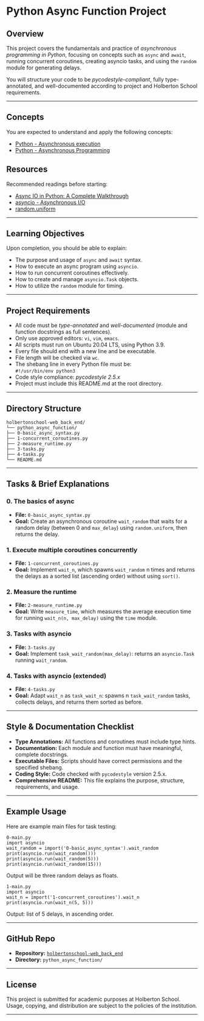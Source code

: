 # Python Async Function Project

## Overview

This project covers the fundamentals and practice of *asynchronous programming in Python*, focusing on concepts such as `async` and `await`, running concurrent coroutines, creating asyncio tasks, and using the `random` module for generating delays.

You will structure your code to be *pycodestyle-compliant*, fully type-annotated, and well-documented according to project and Holberton School requirements.

---

## Concepts

You are expected to understand and apply the following concepts:

- [Python - Asynchronous execution](https://intranet.hbtn.io/concepts/1173)
- [Python - Asynchronous Programming](https://intranet.hbtn.io/concepts/1174)

## Resources

Recommended readings before starting:

- [Async IO in Python: A Complete Walkthrough](https://intranet.hbtn.io/rltoken/IDv2YZ5p7QHF5SxYZBMGdQ)
- [asyncio - Asynchronous I/O](https://intranet.hbtn.io/rltoken/1neoNd8gRS_mn52IQd5WTQ)
- [random.uniform](https://intranet.hbtn.io/rltoken/XTxPUx9tDxZ51zhIUrSvPw)

---

## Learning Objectives

Upon completion, you should be able to explain:

- The purpose and usage of `async` and `await` syntax.
- How to execute an async program using `asyncio`.
- How to run concurrent coroutines effectively.
- How to create and manage `asyncio.Task` objects.
- How to utilize the `random` module for timing.

---

## Project Requirements

- All code must be *type-annotated* and *well-documented* (module and function docstrings as full sentences).
- Only use approved editors: `vi`, `vim`, `emacs`.
- All scripts must run on Ubuntu 20.04 LTS, using Python 3.9.
- Every file should end with a new line and be executable.
- File length will be checked via `wc`.
- The shebang line in every Python file must be:  
  `#!/usr/bin/env python3`
- Code style compliance: *pycodestyle 2.5.x*
- Project must include this README.md at the root directory.

---

## Directory Structure

```
holbertonschool-web_back_end/
└── python_async_function/
├── 0-basic_async_syntax.py
├── 1-concurrent_coroutines.py
├── 2-measure_runtime.py
├── 3-tasks.py
├── 4-tasks.py
└── README.md
```

---

## Tasks & Brief Explanations

### 0. The basics of async

- **File:** `0-basic_async_syntax.py`
- **Goal:** Create an asynchronous coroutine `wait_random` that waits for a random delay (between 0 and `max_delay`) using `random.uniform`, then returns the delay.

### 1. Execute multiple coroutines concurrently

- **File:** `1-concurrent_coroutines.py`
- **Goal:** Implement `wait_n`, which spawns `wait_random` n times and returns the delays as a sorted list (ascending order) without using `sort()`.

### 2. Measure the runtime

- **File:** `2-measure_runtime.py`
- **Goal:** Write `measure_time`, which measures the average execution time for running `wait_n(n, max_delay)` using the `time` module.

### 3. Tasks with asyncio

- **File:** `3-tasks.py`
- **Goal:** Implement `task_wait_random(max_delay)`: returns an `asyncio.Task` running `wait_random`.

### 4. Tasks with asyncio (extended)

- **File:** `4-tasks.py`
- **Goal:** Adapt `wait_n` as `task_wait_n`: spawns n `task_wait_random` tasks, collects delays, and returns them sorted as before.

---

## Style & Documentation Checklist

- **Type Annotations:** All functions and coroutines must include type hints.
- **Documentation:** Each module and function must have meaningful, complete docstrings.
- **Executable Files:** Scripts should have correct permissions and the specified shebang.
- **Coding Style:** Code checked with `pycodestyle` version 2.5.x.
- **Comprehensive README:** This file explains the purpose, structure, requirements, and usage.

---

## Example Usage

Here are example main files for task testing:

```
0-main.py
import asyncio
wait_random = import('0-basic_async_syntax').wait_random
print(asyncio.run(wait_random()))
print(asyncio.run(wait_random(5)))
print(asyncio.run(wait_random(15)))
```
Output will be three random delays as floats.
```
1-main.py
import asyncio
wait_n = import('1-concurrent_coroutines').wait_n
print(asyncio.run(wait_n(5, 5)))
```
Output: list of 5 delays, in ascending order.

---

## GitHub Repo

- **Repository:** [`holbertonschool-web_back_end`](https://github.com/abo-ah-md/holbertonschool-web_back_end)
- **Directory:** `python_async_function/`

---

## License

This project is submitted for academic purposes at Holberton School.  
Usage, copying, and distribution are subject to the policies of the institution.

---
